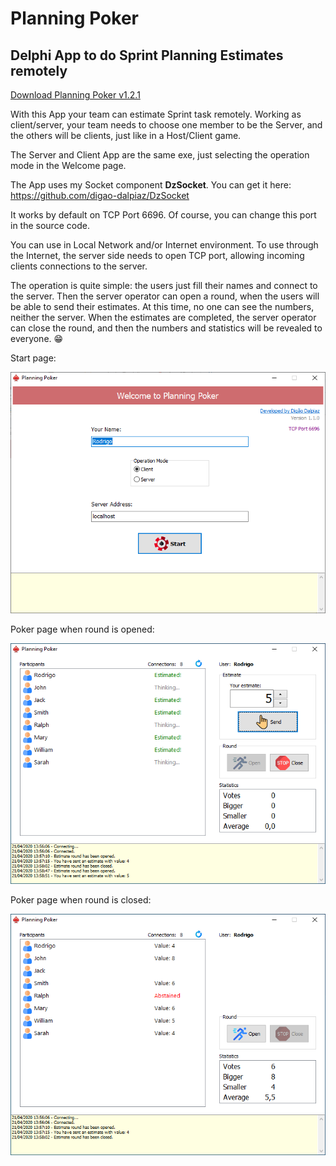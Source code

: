 
# Planning Poker

## Delphi App to do Sprint Planning Estimates remotely

[Download Planning Poker v1.2.1](https://github.com/digao-dalpiaz/Planning-Poker/releases/download/v1.2.1/PlanningPoker.exe)

With this App your team can estimate Sprint task remotely.
Working as client/server, your team needs to choose one member to be the Server, and the others will be clients, just like in a Host/Client game.

The Server and Client App are the same exe, just selecting the operation mode in the Welcome page.

The App uses my Socket component **DzSocket**.
You can get it here: https://github.com/digao-dalpiaz/DzSocket

It works by default on TCP Port 6696. Of course, you can change this port in the source code.

You can use in Local Network and/or Internet environment. To use through the Internet, the server side needs to open TCP port, allowing incoming clients connections to the server.

The operation is quite simple: the users just fill their names and connect to the server. Then the server operator can open a round, when the users will be able to send their estimates. At this time, no one can see the numbers, neither the server. When the estimates are completed, the server operator can close the round, and then the numbers and statistics will be revealed to everyone. :grin:

Start page:

![Start Tab](images/start_tab.png)

Poker page when round is opened:

![Poker Tab Opened](images/poker_tab_opened.png)

Poker page when round is closed:

![Poker Tab Closed](images/poker_tab_closed.png)
